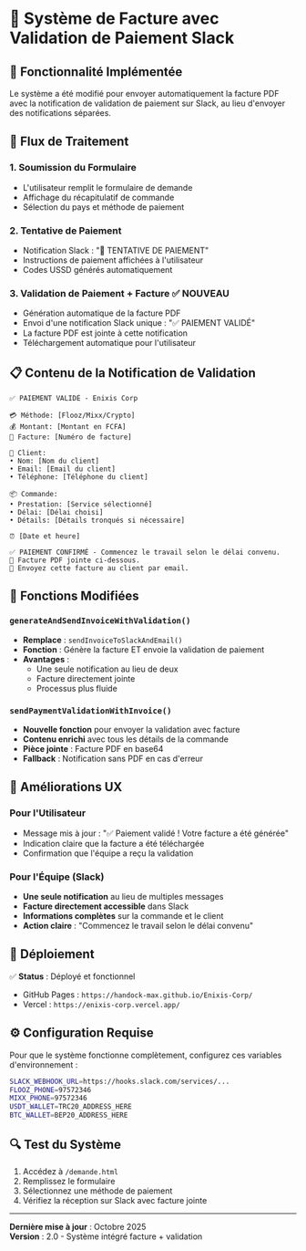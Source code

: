 # 📄 Système de Facture avec Validation de Paiement Slack

## 🎯 Fonctionnalité Implémentée

Le système a été modifié pour envoyer automatiquement la facture PDF avec la notification de validation de paiement sur Slack, au lieu d'envoyer des notifications séparées.

## 🔄 Flux de Traitement

### 1. **Soumission du Formulaire**
- L'utilisateur remplit le formulaire de demande
- Affichage du récapitulatif de commande
- Sélection du pays et méthode de paiement

### 2. **Tentative de Paiement**
- Notification Slack : "🔔 TENTATIVE DE PAIEMENT"
- Instructions de paiement affichées à l'utilisateur
- Codes USSD générés automatiquement

### 3. **Validation de Paiement + Facture** ✅ **NOUVEAU**
- Génération automatique de la facture PDF
- Envoi d'une notification Slack unique : "✅ PAIEMENT VALIDÉ"
- La facture PDF est jointe à cette notification
- Téléchargement automatique pour l'utilisateur

## 📋 Contenu de la Notification de Validation

```
✅ PAIEMENT VALIDÉ - Enixis Corp

💳 Méthode: [Flooz/Mixx/Crypto]
💰 Montant: [Montant en FCFA]
📄 Facture: [Numéro de facture]

👤 Client:
• Nom: [Nom du client]
• Email: [Email du client]
• Téléphone: [Téléphone du client]

📦 Commande:
• Prestation: [Service sélectionné]
• Délai: [Délai choisi]
• Détails: [Détails tronqués si nécessaire]

⏰ [Date et heure]

✅ PAIEMENT CONFIRMÉ - Commencez le travail selon le délai convenu.
📎 Facture PDF jointe ci-dessous.
📧 Envoyez cette facture au client par email.
```

## 🔧 Fonctions Modifiées

### `generateAndSendInvoiceWithValidation()`
- **Remplace** : `sendInvoiceToSlackAndEmail()`
- **Fonction** : Génère la facture ET envoie la validation de paiement
- **Avantages** : 
  - Une seule notification au lieu de deux
  - Facture directement jointe
  - Processus plus fluide

### `sendPaymentValidationWithInvoice()`
- **Nouvelle fonction** pour envoyer la validation avec facture
- **Contenu enrichi** avec tous les détails de la commande
- **Pièce jointe** : Facture PDF en base64
- **Fallback** : Notification sans PDF en cas d'erreur

## 🎨 Améliorations UX

### Pour l'Utilisateur
- Message mis à jour : "✅ Paiement validé ! Votre facture a été générée"
- Indication claire que la facture a été téléchargée
- Confirmation que l'équipe a reçu la validation

### Pour l'Équipe (Slack)
- **Une seule notification** au lieu de multiples messages
- **Facture directement accessible** dans Slack
- **Informations complètes** sur la commande et le client
- **Action claire** : "Commencez le travail selon le délai convenu"

## 🚀 Déploiement

✅ **Status** : Déployé et fonctionnel
- GitHub Pages : `https://handock-max.github.io/Enixis-Corp/`
- Vercel : `https://enixis-corp.vercel.app/`

## ⚙️ Configuration Requise

Pour que le système fonctionne complètement, configurez ces variables d'environnement :

```bash
SLACK_WEBHOOK_URL=https://hooks.slack.com/services/...
FLOOZ_PHONE=97572346
MIXX_PHONE=97572346
USDT_WALLET=TRC20_ADDRESS_HERE
BTC_WALLET=BEP20_ADDRESS_HERE
```

## 🔍 Test du Système

1. Accédez à `/demande.html`
2. Remplissez le formulaire
3. Sélectionnez une méthode de paiement
4. Vérifiez la réception sur Slack avec facture jointe

---

**Dernière mise à jour** : Octobre 2025  
**Version** : 2.0 - Système intégré facture + validation